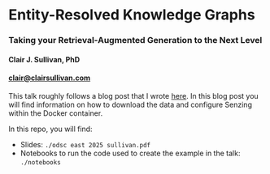 # Entity-Resolved Knowledge Graphs
### Taking your Retrieval-Augmented Generation to the Next Level
#### Clair J. Sullivan, PhD
#### clair@clairsullivan.com

This talk roughly follows a blog post that I wrote [here](https://www.linkedin.com/pulse/when-graphrag-goesbad-study-why-you-cannot-afford-ignore-sullivan-7ymnc/?trackingId=DFMUEHkBg%2FNMizbjiZYoBw%3D%3D).  In this blog post you will find information on how to download the data and configure Senzing within the Docker container.

In this repo, you will find:

- Slides: `./odsc east 2025 sullivan.pdf`
- Notebooks to run the code used to create the example in the talk: `./notebooks`

